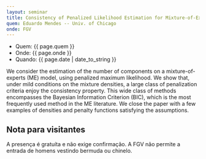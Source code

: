 ```yaml
---
layout: seminar
title: Consistency of Penalized Likelihood Estimation for Mixture-of-Experts
quem: Eduardo Mendes -- Univ. of Chicago
onde: FGV 
---
```


- Quem:  {{ page.quem }}
- Onde:  {{ page.onde }}
- Quando: {{ page.date | date_to_string }}

We consider the estimation of the number of components on a
mixture-of-experts (ME) model, using penalized maximum likelihood. We
show that, under mild conditions on the mixture densities, a large
class of penalization criteria enjoy the consistency property. This
wide class of methods encompasses the Bayesian Information Criterion
(BIC), which is the most frequently used method in the ME
literature. We close the paper with a few examples of densities and
penalty functions satisfying the assumptions.


## Nota para visitantes

A presença é gratuíta e não exige confirmação. A FGV não permite a
entrada de homens vestindo bermuda ou chinelo.

